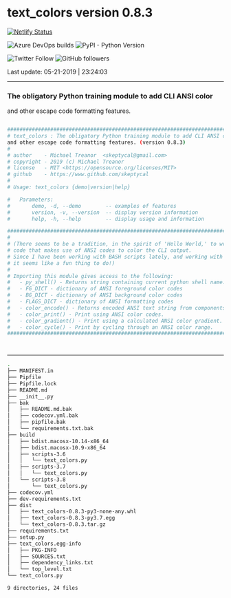 # text_colors version 0.8.3

[![Netlify Status](https://api.netlify.com/api/v1/badges/416b8ca3-82db-470f-9adf-a6d06264ca75/deploy-status)](https://app.netlify.com/sites/mystifying-keller-ab5658/deploys)

![Azure DevOps builds](https://img.shields.io/azure-devops/build/skeptycal0275/skeptycal/1.svg?color=blue&label=Azure%20DevOps&style=popout) ![PyPI - Python Version](https://img.shields.io/pypi/pyversions/flask.svg?color=Yellow&label=Python&style=popout)

![Twitter Follow](https://img.shields.io/twitter/follow/skeptycal.svg?label=%40skeptycal&style=social) ![GitHub followers](https://img.shields.io/github/followers/skeptycal.svg?style=social)

Last update: 05-21-2019 | 23:24:03

---

### The obligatory Python training module to add CLI ANSI color
and other escape code formatting features.

```bash

###############################################################################
# text_colors : The obligatory Python training module to add CLI ANSI color
and other escape code formatting features. (version 0.8.3)
#
# author    - Michael Treanor  <skeptycal@gmail.com>
# copyright - 2019 (c) Michael Treanor
# license   - MIT <https://opensource.org/licenses/MIT>
# github    - https://www.github.com/skeptycal
#
# Usage: text_colors {demo|version|help}

#   Parameters:
#       demo, -d, --demo        -- examples of features
#       version, -v, --version  -- display version information
#       help, -h, --help        -- display usage and information

###############################################################################
#
# (There seems to be a tradition, in the spirit of 'Hello World,' to write some
# code that makes use of ANSI codes to color the CLI output.
# Since I have been working with BASH scripts lately, and working with Python
# it seems like a fun thing to do!)
#
# Importing this module gives access to the following:
#   - py_shell() - Returns string containing current python shell name.
#   - FG_DICT - dictionary of ANSI foreground color codes
#   - BG_DICT - dictionary of ANSI background color codes
#   - FLAGS_DICT - dictionary of ANSI formatting codes
#   - color_encode() - Returns encoded ANSI text string from components.
#   - color_print() - Print using ANSI color codes.
#   - color_gradient() - Print using a calculated ANSI color gradient.
#   - color_cycle() - Print by cycling through an ANSI color range.
###############################################################################




```

---

```bash
.
├── MANIFEST.in
├── Pipfile
├── Pipfile.lock
├── README.md
├── __init__.py
├── bak
│   ├── README.md.bak
│   ├── codecov.yml.bak
│   ├── pipfile.bak
│   └── requirements.txt.bak
├── build
│   ├── bdist.macosx-10.14-x86_64
│   ├── bdist.macosx-10.9-x86_64
│   ├── scripts-3.6
│   │   └── text_colors.py
│   ├── scripts-3.7
│   │   └── text_colors.py
│   └── scripts-3.8
│       └── text_colors.py
├── codecov.yml
├── dev-requirements.txt
├── dist
│   ├── text_colors-0.8.3-py3-none-any.whl
│   ├── text_colors-0.8.3-py3.7.egg
│   └── text_colors-0.8.3.tar.gz
├── requirements.txt
├── setup.py
├── text_colors.egg-info
│   ├── PKG-INFO
│   ├── SOURCES.txt
│   ├── dependency_links.txt
│   └── top_level.txt
└── text_colors.py

9 directories, 24 files
```
